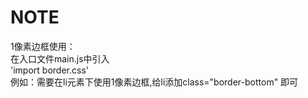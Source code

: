 # NOTE

1像素边框使用：\
在入口文件main.js中引入\
'import border.css'\
例如：需要在li元素下使用1像素边框,给li添加class="border-bottom" 即可

